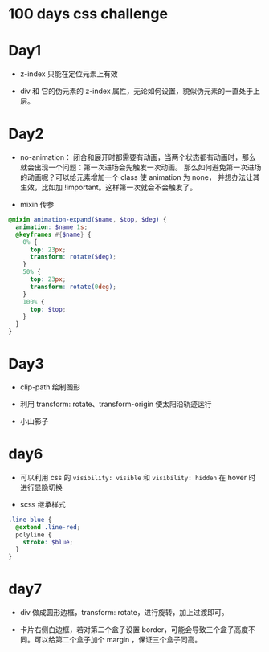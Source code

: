 # 100 days css challenge

# Day1

* z-index 只能在定位元素上有效

* div 和 它的伪元素的 z-index 属性，无论如何设置，貌似伪元素的一直处于上层。

# Day2

* no-animation： 闭合和展开时都需要有动画，当两个状态都有动画时，那么就会出现一个问题：第一次进场会先触发一次动画。
那么如何避免第一次进场的动画呢？可以给元素增加一个 class 使 animation 为 none， 并想办法让其生效，比如加 !important。这样第一次就会不会触发了。

* mixin 传参

```scss
@mixin animation-expand($name, $top, $deg) {
  animation: $name 1s;
  @keyframes #{$name} {
    0% {
      top: 23px;
      transform: rotate($deg);
    }
    50% {
      top: 23px;
      transform: rotate(0deg);
    }
    100% {
      top: $top;
    }
  }
}
```

# Day3

* clip-path 绘制图形

* 利用 transform: rotate、transform-origin 使太阳沿轨迹运行

* 小山影子

# day6

* 可以利用 css 的 `visibility: visible` 和 `visibility: hidden` 在 hover 时进行显隐切换

* scss 继承样式
```scss
.line-blue {
  @extend .line-red;
  polyline {
    stroke: $blue;
  }
}
```

# day7

* div 做成圆形边框，transform: rotate，进行旋转，加上过渡即可。

* 卡片右侧白边框，若对第二个盒子设置 border，可能会导致三个盒子高度不同。可以给第二个盒子加个 margin ，保证三个盒子同高。